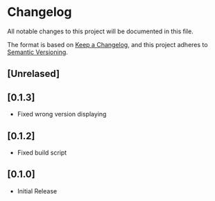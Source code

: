 # Changelog


All notable changes to this project will be documented in this file.

The format is based on [Keep a Changelog](https://keepachangelog.com/en/1.0.0/),
and this project adheres to [Semantic Versioning](https://semver.org/spec/v2.0.0.html).

## [Unrelased]

## [0.1.3]

- Fixed wrong version displaying

## [0.1.2]

- Fixed build script

## [0.1.0]

- Initial Release
